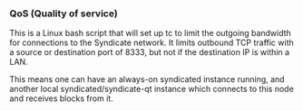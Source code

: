 ### QoS (Quality of service) ###

This is a Linux bash script that will set up tc to limit the outgoing bandwidth for connections to the Syndicate network. It limits outbound TCP traffic with a source or destination port of 8333, but not if the destination IP is within a LAN.

This means one can have an always-on syndicated instance running, and another local syndicated/syndicate-qt instance which connects to this node and receives blocks from it.
